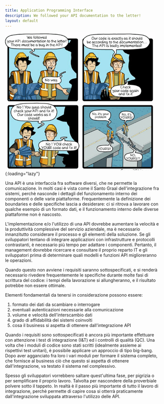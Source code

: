 ```yaml
---
title: Application Programming Interface
description: We followed your API documentation to the letter!
layout: default
---
```


![2022-12-07-APIs](/images/2022-12-07-APIs.png){:loading="lazy"}

Una API è una interfaccia fra software diversi, che ne permette la comunicazione.
In molti casi è vista come il Santo Graal dell'integrazione fra sistemi, perchè nasconde i dettagli del funzionamento interno dei componenti o delle varie piattaforme.
Frequentemente la definizione dei boundaries e delle specifiche lascia a desiderare: ci si ritrova a lavorare con qualche esempio di un formato dati, e il funzionamento interno delle diverse piattaforme non è nascosto.

L'implementazione e/o l'utilizzo di una API dovrebbe aumentare la velocità e la produttività complessive del servizio aziendale, ma è necessario innanzitutto considerare il processo e gli elementi della soluzione.
Se gli sviluppatori tentano di integrare applicazioni con infrastrutture e protocolli contrastanti, è necessario più tempo per adattare i componenti.
Pertanto, il management dovrebbe ricercare e consultare il proprio reparto IT e gli sviluppatori prima di determinare quali modelli e funzioni API miglioreranno le operazioni.

Quando questo non avviene i requisiti saranno sottospecificati, e si renderà necessario rivedere frequentemente le specifiche durante molte fasi di scrittura del codice: i tempi della lavorazione si allungheranno, e il risultato potrebbe non essere ottimale.

Elementi fondamentali da tenersi in considerazione possono essere:

1. formato dei dati da scambiare o interrogare
2. eventuali autenticazioni necessarie alla comunicazione
3. volume e velocità dell'interscambio dati
4. grado di affidabilità dei sistemi coinvolti
5. cosa il business si aspetta di ottenere dall'integrazione API

Quando i requisiti sono sottospecificati è ancora più importante effettuare con attenzione i test di integrazione (I&T) ed i controlli di qualità (QC).
Una volta che i moduli di codice sono stati scritti (idealmente assieme ai rispettivi test unitari), è possibile applicare un approccio di tipo big-bang.
Dopo aver agganciato fra loro i vari moduli per formare il sistema completo, che fornisce al business ciò che questo si aspetta di ottenere dall'integrazione, va testato il sistema nel complessivo.

Spesso gli sviluppatori vorrebbero saltare quest'ultima fase, per pigrizia o per semplificare il proprio lavoro.
Talvolta per nascondere della proverbiale polvere sotto il tappeto.
In realtà è il passo più importante di tutto il lavoro di integrazione, perchè permette di capire cosa si otterrà praticamente dall'integrazione sviluppata attraverso l'utilizzo delle API.